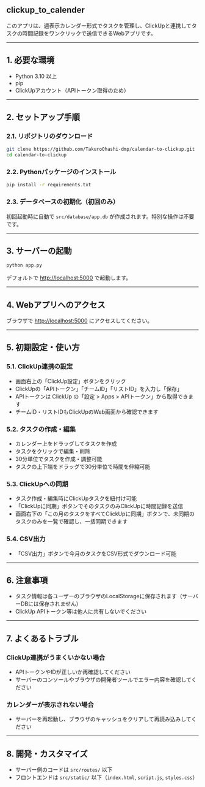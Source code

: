 ## clickup_to_calender

このアプリは、週表示カレンダー形式でタスクを管理し、ClickUpと連携してタスクの時間記録をワンクリックで送信できるWebアプリです。

---

## 1. 必要な環境

- Python 3.10 以上  
- pip    
- ClickUpアカウント（APIトークン取得のため）  

---

## 2. セットアップ手順

### 2.1. リポジトリのダウンロード

```bash
git clone https://github.com/TakuroOhashi-dmp/calendar-to-clickup.git
cd calendar-to-clickup
````

### 2.2. Pythonパッケージのインストール

```bash
pip install -r requirements.txt
```

### 2.3. データベースの初期化（初回のみ）

初回起動時に自動で `src/database/app.db` が作成されます。特別な操作は不要です。

---

## 3. サーバーの起動

```bash
python app.py
```

デフォルトで [http://localhost:5000](http://localhost:5000) で起動します。

---

## 4. Webアプリへのアクセス

ブラウザで [http://localhost:5000](http://localhost:5000) にアクセスしてください。

---

## 5. 初期設定・使い方

### 5.1. ClickUp連携の設定

* 画面右上の「ClickUp設定」ボタンをクリック
* ClickUpの「APIトークン」「チームID」「リストID」を入力し「保存」
* APIトークンは ClickUp の「設定 > Apps > APIトークン」から取得できます
* チームID・リストIDもClickUpのWeb画面から確認できます

### 5.2. タスクの作成・編集

* カレンダー上をドラッグしてタスクを作成
* タスクをクリックで編集・削除
* 30分単位でタスクを作成・調整可能
* タスクの上下端をドラッグで30分単位で時間を伸縮可能

### 5.3. ClickUpへの同期

* タスク作成・編集時にClickUpタスクを紐付け可能
* 「ClickUpに同期」ボタンでそのタスクのみClickUpに時間記録を送信
* 画面右下の「この月のタスクをすべてClickUpに同期」ボタンで、未同期のタスクのみを一覧で確認し、一括同期できます

### 5.4. CSV出力

* 「CSV出力」ボタンで今月のタスクをCSV形式でダウンロード可能

---

## 6. 注意事項

* タスク情報は各ユーザーのブラウザのLocalStorageに保存されます（サーバーDBには保存されません）
* ClickUp APIトークン等は他人に共有しないでください

---

## 7. よくあるトラブル

### ClickUp連携がうまくいかない場合

* APIトークンやIDが正しいか再確認してください
* サーバーのコンソールやブラウザの開発者ツールでエラー内容を確認してください

### カレンダーが表示されない場合

* サーバーを再起動し、ブラウザのキャッシュをクリアして再読み込みしてください

---

## 8. 開発・カスタマイズ

* サーバー側のコードは `src/routes/` 以下
* フロントエンドは `src/static/` 以下（`index.html`, `script.js`, `styles.css`）
